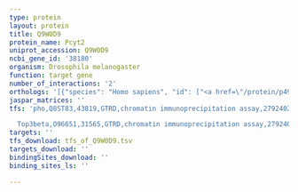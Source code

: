 ```yaml
---
type: protein
layout: protein
title: Q9W0D9
protein_name: Pcyt2
uniprot_accession: Q9W0D9
ncbi_gene_id: '38180'
organism: Drosophila melanogaster
function: target gene
number_of_interactions: '2'
orthologs: '[{"species": "Homo sapiens", "id": ["<a href=\"/protein/p49585\">P49585</a>", "<a href=\"/protein/q9y5k3\">Q9Y5K3</a>"]}, {"species": "Danio rerio", "id": ["<a href=\"/protein/a0a0r4ikk6\">A0A0R4IKK6</a>", "<a href=\"/protein/a3knl3\">A3KNL3</a>", "<a href=\"/protein/a8e7k4\">A8E7K4</a>"]}, {"species": "Mus musculus", "id": ["<a href=\"/protein/p49586\">P49586</a>", "<a href=\"/protein/q811q9\">Q811Q9</a>"]}, {"species": "Rattus norvegicus", "id": ["<a href=\"/protein/p19836\">P19836</a>", "G3V7M5"]}, {"species": "Caenorhabditis elegans", "id": ["<a href=\"/protein/p49583\">P49583</a>"]}]'
jaspar_matrices: ''
tfs: 'pho,Q8ST83,43819,GTRD,chromatin immunoprecipitation assay,27924024%5Buid%5D,No

  Top3beta,O96651,31565,GTRD,chromatin immunoprecipitation assay,27924024%5Buid%5D,No'
targets: ''
tfs_download: tfs_of_Q9W0D9.tsv
targets_download: ''
bindingSites_download: ''
binding_sites_ls: ''

---
```

